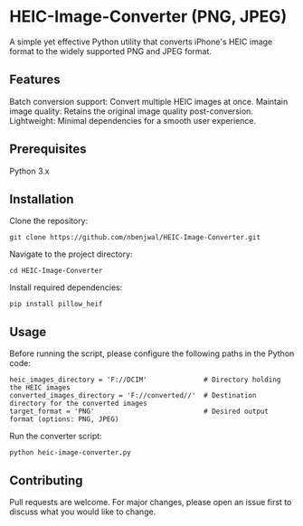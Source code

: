 # HEIC-Image-Converter (PNG, JPEG)
A simple yet effective Python utility that converts iPhone's HEIC image format to the widely supported PNG and JPEG format.

## Features
Batch conversion support: Convert multiple HEIC images at once.
Maintain image quality: Retains the original image quality post-conversion.
Lightweight: Minimal dependencies for a smooth user experience.

## Prerequisites
Python 3.x

## Installation
Clone the repository:
```
git clone https://github.com/nbenjwal/HEIC-Image-Converter.git
```
Navigate to the project directory:
```
cd HEIC-Image-Converter
```
Install required dependencies:
```
pip install pillow_heif
```


## Usage
Before running the script, please configure the following paths in the Python code:
```
heic_images_directory = 'F://DCIM'              # Directory holding the HEIC images
converted_images_directory = 'F://converted//'  # Destination directory for the converted images
target_format = 'PNG'                           # Desired output format (options: PNG, JPEG)
```

Run the converter script:
```
python heic-image-converter.py
```

## Contributing
Pull requests are welcome. For major changes, please open an issue first to discuss what you would like to change.